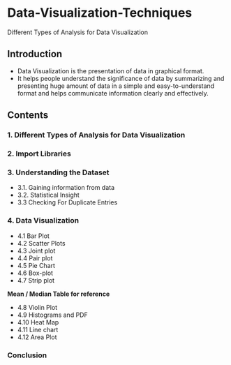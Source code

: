 # Data-Visualization-Techniques
Different Types of Analysis for Data Visualization

## Introduction

- Data Visualization is the presentation of data in graphical format. 
- It helps people understand the significance of data by summarizing and presenting huge amount of data in a simple and easy-to-understand format and helps communicate information clearly and effectively.

## Contents
### 1. Different Types of Analysis for Data Visualization
### 2. Import Libraries
### 3. Understanding the Dataset
- 3.1. Gaining information from data
- 3.2. Statistical Insight
- 3.3 Checking For Duplicate Entries
### 4. Data Visualization
- 4.1 Bar Plot
- 4.2 Scatter Plots
- 4.3 Joint plot
- 4.4 Pair plot
- 4.5 Pie Chart
- 4.6 Box-plot
-  4.7 Strip plot

**Mean / Median Table for reference**
- 4.8 Violin Plot
-  4.9 Histograms and PDF
- 4.10 Heat Map
- 4.11 Line chart
- 4.12 Area Plot
### Conclusion
